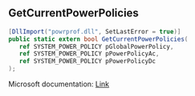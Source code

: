 ## GetCurrentPowerPolicies

```csharp
[DllImport("powrprof.dll", SetLastError = true)]
public static extern bool GetCurrentPowerPolicies(
   ref SYSTEM_POWER_POLICY pGlobalPowerPolicy,
   ref SYSTEM_POWER_POLICY pPowerPolicyAc,
   ref SYSTEM_POWER_POLICY pPowerPolicyDc
);
```

Microsoft documentation: [Link](https://docs.microsoft.com/en-us/windows/win32/api/powrprof/nf-powrprof-getcurrentpowerpolicies)
